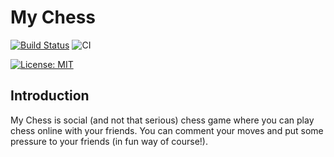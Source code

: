 # My Chess

[![Build Status](https://dev.azure.com/jannemattila/jannemattila/_apis/build/status/JanneMattila.mychess?branchName=master&stageName=Build)](https://dev.azure.com/jannemattila/jannemattila/_build/latest?definitionId=50&branchName=master)
![CI](https://github.com/JanneMattila/mychess/workflows/CI/badge.svg?branch=master)

[![License: MIT](https://img.shields.io/badge/License-MIT-yellow.svg)](https://opensource.org/licenses/MIT)

## Introduction

My Chess is social (and not that serious) chess game where you can play chess online with your friends. You can comment your moves and put some pressure to your friends (in fun way of course!).
